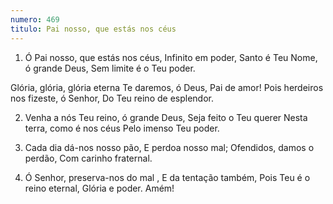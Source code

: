```yaml
---
numero: 469
titulo: Pai nosso, que estás nos céus
---
```

1. Ó Pai nosso, que estás nos céus,
Infinito em poder,
Santo é Teu Nome, ó grande Deus,
Sem limite é o Teu poder.

Glória, glória, glória eterna
Te daremos, ó Deus, Pai de amor!
Pois herdeiros nos fizeste, ó Senhor,
Do Teu reino de esplendor.

2. Venha a nós Teu reino, ó grande Deus,
Seja feito o Teu querer
Nesta terra, como é nos céus
Pelo imenso Teu poder.

3. Cada dia dá-nos nosso pão,
E perdoa nosso mal;
Ofendidos, damos o perdão,
Com carinho fraternal.

4. Ó Senhor, preserva-nos do mal ,
E da tentação também,
Pois Teu é o reino eternal,
Glória e poder. Amém!

